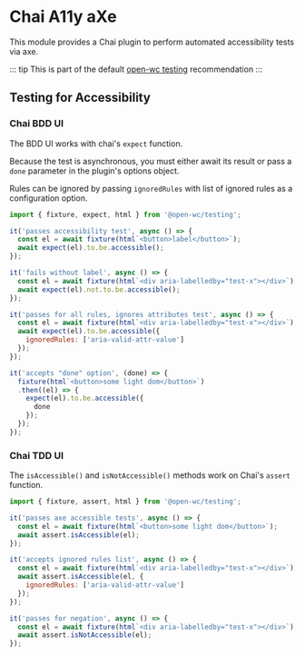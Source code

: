 # Chai A11y aXe

[//]: # (AUTO INSERT HEADER PREPUBLISH)

This module provides a Chai plugin to perform automated accessibility tests via axe.

::: tip
This is part of the default [open-wc testing](https://open-wc.org/testing/) recommendation
:::

## Testing for Accessibility

### Chai BDD UI

The BDD UI works with chai's `expect` function.

Because the test is asynchronous, you must either await its result or pass a `done` parameter in the plugin's options object.

Rules can be ignored by passing `ignoredRules` with list of ignored rules as a configuration option.

```js
import { fixture, expect, html } from '@open-wc/testing';

it('passes accessibility test', async () => {
  const el = await fixture(html`<button>label</button>`);
  await expect(el).to.be.accessible();
});

it('fails without label', async () => {
  const el = await fixture(html`<div aria-labelledby="test-x"></div>`);
  await expect(el).not.to.be.accessible();
});

it('passes for all rules, ignores attributes test', async () => {
  const el = await fixture(html`<div aria-labelledby="test-x"></div>`);
  await expect(el).to.be.accessible({
    ignoredRules: ['aria-valid-attr-value']
  });
});

it('accepts "done" option', (done) => {
  fixture(html`<button>some light dom</button>`)
  .then((el) => {
    expect(el).to.be.accessible({
      done
    });
  });
});
```

### Chai TDD UI

The `isAccessible()` and `isNotAccessible()` methods work on Chai's `assert` function.

```js
import { fixture, assert, html } from '@open-wc/testing';

it('passes axe accessible tests', async () => {
  const el = await fixture(html`<button>some light dom</button>`);
  await assert.isAccessible(el);
});

it('accepts ignored rules list', async () => {
  const el = await fixture(html`<div aria-labelledby="test-x"></div>`);
  await assert.isAccessible(el, {
    ignoredRules: ['aria-valid-attr-value']
  });
});

it('passes for negation', async () => {
  const el = await fixture(html`<div aria-labelledby="test-x"></div>`);
  await assert.isNotAccessible(el);
});
```

<script>
  export default {
    mounted() {
      const editLink = document.querySelector('.edit-link a');
      if (editLink) {
        const url = editLink.href;
        editLink.href = url.substr(0, url.indexOf('/master/')) + '/master/packages/chai-a11y-axe/README.md';
      }
    }
  }
</script>
